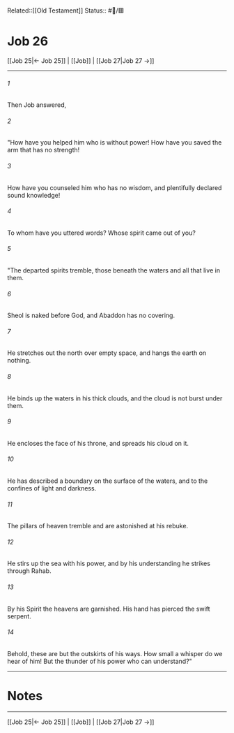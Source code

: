 Related::[[Old Testament]]
Status:: #📖/🟥
# Job 26

[[Job 25|← Job 25]] | [[Job]] | [[Job 27|Job 27 →]]
***



###### 1 
Then Job answered, 

###### 2 
"How have you helped him who is without power! How have you saved the arm that has no strength! 

###### 3 
How have you counseled him who has no wisdom, and plentifully declared sound knowledge! 

###### 4 
To whom have you uttered words? Whose spirit came out of you? 

###### 5 
"The departed spirits tremble, those beneath the waters and all that live in them. 

###### 6 
Sheol is naked before God, and Abaddon has no covering. 

###### 7 
He stretches out the north over empty space, and hangs the earth on nothing. 

###### 8 
He binds up the waters in his thick clouds, and the cloud is not burst under them. 

###### 9 
He encloses the face of his throne, and spreads his cloud on it. 

###### 10 
He has described a boundary on the surface of the waters, and to the confines of light and darkness. 

###### 11 
The pillars of heaven tremble and are astonished at his rebuke. 

###### 12 
He stirs up the sea with his power, and by his understanding he strikes through Rahab. 

###### 13 
By his Spirit the heavens are garnished. His hand has pierced the swift serpent. 

###### 14 
Behold, these are but the outskirts of his ways. How small a whisper do we hear of him! But the thunder of his power who can understand?"

---
# Notes


***
[[Job 25|← Job 25]] | [[Job]] | [[Job 27|Job 27 →]]
